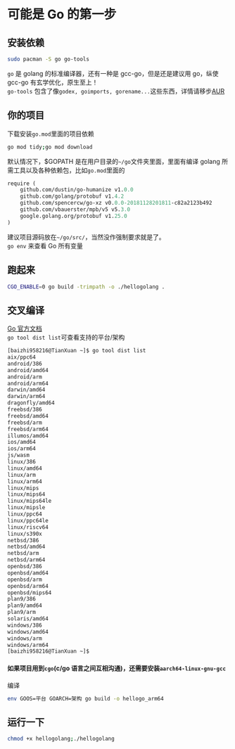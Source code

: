 #

# 可能是 Go 的第一步

## 安装依赖

```bash
sudo pacman -S go go-tools
```

`go` 是 golang 的标准编译器，还有一种是 gcc-go，但是还是建议用 go，纵使 gcc-go 有玄学优化，原生至上！  
`go-tools` 包含了像`godex, goimports, gorename...`这些东西，详情请移步[AUR](https://archlinux.org/packages/community/x86_64/go-tools/)

## 你的项目

下载安装`go.mod`里面的项目依赖

```bash
go mod tidy;go mod download
```

默认情况下，$GOPATH 是在用户目录的`~/go`文件夹里面，里面有编译 golang 所需工具以及各种依赖包，比如`go.mod`里面的

```mod
require (
	github.com/dustin/go-humanize v1.0.0
	github.com/golang/protobuf v1.4.2
	github.com/spencercw/go-xz v0.0.0-20181128201811-c82a2123b492
	github.com/vbauerster/mpb/v5 v5.3.0
	google.golang.org/protobuf v1.25.0
)
```

建议项目源码放在`~/go/src/`，当然没作强制要求就是了。  
`go env` 来查看 Go 所有变量

## 跑起来

```bash
CGO_ENABLE=0 go build -trimpath -o ./hellogolang .
```

## 交叉编译

[Go 官方文档](https://go.dev/doc/install/source#environment)  
`go tool dist list`可查看支持的平台/架构

```bash
[baizhi958216@TianXuan ~]$ go tool dist list
aix/ppc64
android/386
android/amd64
android/arm
android/arm64
darwin/amd64
darwin/arm64
dragonfly/amd64
freebsd/386
freebsd/amd64
freebsd/arm
freebsd/arm64
illumos/amd64
ios/amd64
ios/arm64
js/wasm
linux/386
linux/amd64
linux/arm
linux/arm64
linux/mips
linux/mips64
linux/mips64le
linux/mipsle
linux/ppc64
linux/ppc64le
linux/riscv64
linux/s390x
netbsd/386
netbsd/amd64
netbsd/arm
netbsd/arm64
openbsd/386
openbsd/amd64
openbsd/arm
openbsd/arm64
openbsd/mips64
plan9/386
plan9/amd64
plan9/arm
solaris/amd64
windows/386
windows/amd64
windows/arm
windows/arm64
[baizhi958216@TianXuan ~]$
```

#### 如果项目用到`cgo`(c/go 语言之间互相沟通)，还需要安装`aarch64-linux-gnu-gcc`

编译

```bash
env GOOS=平台 GOARCH=架构 go build -o hellogo_arm64
```

## 运行一下

```bash
chmod +x hellogolang;./hellogolang
```
